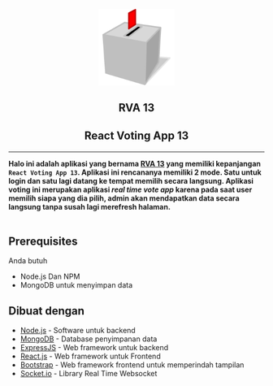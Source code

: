<p align="center">
  <a href="https://github.com/sekilas13/rva13"><img width="150" height="150" src="./asset/logo.png"></a>
</p>

<h2 align="center">RVA 13</h2>
<h2 align="center">React Voting App 13<h4>

---

Halo ini adalah aplikasi yang bernama [RVA 13](https://github.com/sekilas13/rva13) yang memiliki kepanjangan `React Voting App 13`. Aplikasi ini rencananya memiliki 2 mode. Satu untuk login dan satu lagi datang ke tempat memilih secara langsung. Aplikasi voting ini merupakan aplikasi _real time vote app_ karena pada saat user memilih siapa yang dia pilih, admin akan mendapatkan data secara langsung tanpa susah lagi merefresh halaman.
<br /><br />

## Prerequisites

Anda butuh

- Node.js Dan NPM
- MongoDB untuk menyimpan data

## Dibuat dengan

- [Node.js](https://nodejs.org/en/) - Software untuk backend
- [MongoDB](https://www.mongodb.com/) - Database penyimpanan data
- [ExpressJS](https://expressjs.com/) - Web framework untuk backend
- [React.js](https://reactjs.org/) - Web framework untuk Frontend
- [Bootstrap](https://getbootstrap.com/) - Web framework frontend untuk memperindah tampilan
- [Socket.io](https://socket.io/) - Library Real Time Websocket
